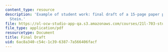 ```yaml
---
content_type: resource
description: 'Example of student work: final draft of a 15-page paper project by Naomi
  Stein.'
file: https://ol-ocw-studio-app-qa.s3.amazonaws.com/courses/21l-703-studies-in-drama-too-hot-to-handle-forbidden-plays-in-modern-america-fall-2008/6ac8a340c54c1c3963877a566406facf_finaldraft.pdf
file_type: application/pdf
resourcetype: Document
title: Final Draft
uid: 6ac8a340-c54c-1c39-6387-7a566406facf
---
```

